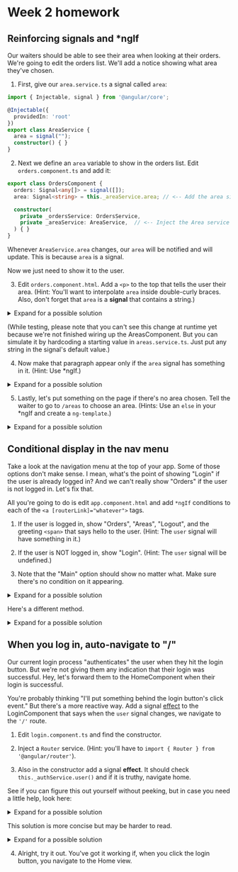 # Week 2 homework


## Reinforcing signals and *ngIf
Our waiters should be able to see their area when looking at their orders. We're going to edit the orders list. We'll add a notice showing what area they've chosen.

1. First, give our `area.service.ts` a signal called `area`:
```typescript
import { Injectable, signal } from '@angular/core';

@Injectable({
  providedIn: 'root'
})
export class AreaService {
  area = signal("");
  constructor() { }
}
```

2. Next we define an `area` variable to show in the orders list. Edit `orders.component.ts` and add it:
```typescript
export class OrdersComponent {
  orders: Signal<any[]> = signal([]);
  area: Signal<string> = this._areaService.area; // <-- Add the area signal

  constructor(
    private _ordersService: OrdersService,
    private _areaService: AreaService,  // <-- Inject the Area service
  ) { }
}
```
Whenever `AreaService.area` changes, our `area` will be notified and will update. This is because `area` is a signal. 

Now we just need to show it to the user.

3. Edit `orders.component.html`. Add a `<p>` to the top that tells the user their area. (Hint: You'll want to interpolate `area` inside double-curly braces. Also, don't forget that `area` is a **signal** that contains a string.)
<details>
<summary>Expand for a possible solution</summary>

```html
<p>Your area is {{ area() }}</p>
```
</details>

(While testing, please note that you can't see this change at runtime yet because we're not finished wiring up the AreasComponent. But you can simulate it by hardcoding a starting value in `areas.service.ts`. Just put any string in the signal's default value.)

4. Now make that paragraph appear only if the `area` signal has something in it. (Hint: Use *ngIf.)
<details>
<summary>Expand for a possible solution</summary>

```html
<p *ngIf="area()">Your area is {{ area() }}</p>
```
</details>

5. Lastly, let's put something on the page if there's no area chosen. Tell the waiter to go to `/areas` to choose an area. (Hints: Use an `else` in your *ngIf and create a `ng-template`.)
<details>
<summary>Expand for a possible solution</summary>

```html
<p *ngIf="area() ; else noArea">Your area is {{ area() }}</p>
<ng-template #noArea>
  <p>You are not assigned to an area. Click <a [routerLink]="'/areas'">here</a> to claim one.</p>
</ng-template>
```
</details>


## Conditional display in the nav menu
Take a look at the navigation menu at the top of your app. Some of those options don't make sense. I mean, what's the point of showing "Login" if the user is already logged in? And we can't really show "Orders" if the user is not logged in. Let's fix that.

All you're going to do is edit `app.component.html` and add `*ngIf` conditions to each of the `<a [routerLink]="whatever">` tags.

1. If the user is logged in, show "Orders", "Areas", "Logout", and the greeting `<span>` that says hello to the user. (Hint: The `user` signal will have something in it.)

2. If the user is NOT logged in, show "Login". (Hint: The `user` signal will be undefined.)

3. Note that the "Main" option should show no matter what. Make sure there's no condition on it appearing.

<details>
<summary>Expand for a possible solution</summary>

```html
<nav>
  <a [routerLink]="'/'">Main</a>
  <a *ngIf="user()" [routerLink]="'/orders'">Orders</a>
  <a *ngIf="user()" [routerLink]="'/areas'">Areas</a>
  <a *ngIf="user()" [routerLink]="'/logout'">Logout</a>
  <a *ngIf="!user()" [routerLink]="'/login'">Login</a>
  <span *ngIf="user()"> Hello, {{ user().first }}!</span>
</nav>
```
</details>

Here's a different method.
<details>
<summary>Expand for a possible solution</summary>

```html
<nav *ngIf="user()">
  <a [routerLink]="'/'">Main</a>
  <a [routerLink]="'/orders'">Orders</a>
  <a [routerLink]="'/areas'">Areas</a>
  <a [routerLink]="'/logout'">Logout</a>
  <span> Hello, {{ user().first }}!</span>
</nav>
<nav *ngIf="!user()">
  <a [routerLink]="'/'">Main</a>
  <a [routerLink]="'/login'">Login</a>
</nav>
```
</details>


## When you log in, auto-navigate to "/"
Our current login process "authenticates" the user when they hit the login button. But we're not giving them any indication that their login was successful. Hey, let's forward them to the HomeComponent when their login is successful.

You're probably thinking "I'll put something behind the login button's click event." But there's a more reactive way. Add a signal [effect](https://angular.io/guide/signals#effects) to the LoginComponent that says when the `user` signal changes, we navigate to the `'/'` route.

1. Edit `login.component.ts` and find the constructor.

2. Inject a `Router` service. (Hint: you'll have to `import { Router } from '@angular/router'`).

3. Also in the constructor add a signal **effect**. It should check `this._authService.user()` and if it is truthy, navigate home.

See if you can figure this out yourself without peeking, but in case you need a little help, look here:

<details>
<summary>Expand for a possible solution</summary>

```typescript
constructor(
  private _authService: AuthService,
  private _router: Router) {
  // If user changes, navigate to home
  effect(() => {
    console.log('changing user: ', this._authService.user());
    if (this._authService.user())
      this._router.navigate(['/']);
  });
}
```
</details>

This solution is more concise but may be harder to read.
<details>
<summary>Expand for a possible solution</summary>

```typescript
constructor(private _authService: AuthService, private _router: Router) {
  effect(() => (_authService.user()) && this._router.navigate(["/"]))
}
```
</details>

4. Alright, try it out. You've got it working if, when you click the login button, you navigate to the Home view.